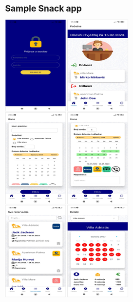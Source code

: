 # Sample Snack app

<img src="/screens/Slika1.png" width="200" height="300">
<img src="/screens/Slika2.png" width="200" height="300">
<img src="/screens/Slika3.png" width="200" height="300">
<img src="/screens/Slika4.png" width="200" height="300">
<img src="/screens/Slika5.png" width="200" height="300">
<img src="/screens/Slika6.png" width="200" height="300">

                                                        

